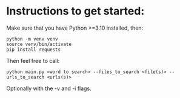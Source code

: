 # Instructions to get started:

Make sure that you have Python >=3.10 installed, then:

    python -m venv venv
    source venv/bin/activate
    pip install requests

Then feel free to call:

    python main.py <word to search> --files_to_search <file(s)> --urls_to_search <urls(s)>

Optionally with the -v and -i flags.